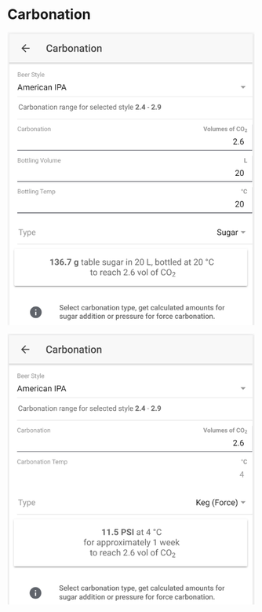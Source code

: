 # Carbonation

![Calculate sugar amount when carbonating with sugar](../.gitbook/assets/image%20%2811%29.png)

![Calculate carbonation preassure when force carbonating](../.gitbook/assets/image%20%2826%29.png)

